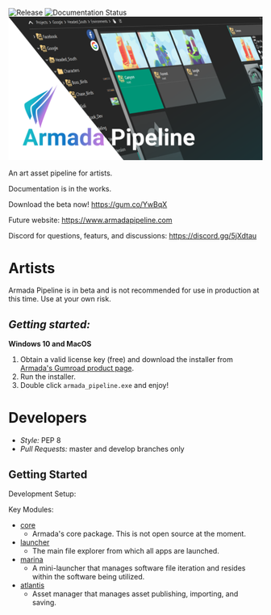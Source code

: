 ![Release](https://github.com/mikebourbeauart/mb-armada/workflows/Release/badge.svg)
![Documentation Status](https://readthedocs.org/projects/armada-pipeline/badge/?version=latest)
![pipeline cover](https://github.com/Armada-Pipeline/armada-pipeline/blob/master/cover_full_github.png?raw=true)

An art asset pipeline for artists.

Documentation is in the works.

Download the beta now! https://gum.co/YwBqX

Future website: https://www.armadapipeline.com

Discord for questions, featurs, and discussions: https://discord.gg/5jXdtau


Artists
======
Armada Pipeline is in beta and is not recommended for use in production at this time. Use at your own risk.

*Getting started:*
---------------
**Windows 10 and MacOS**
1. Obtain a valid license key (free) and download the installer from [Armada's Gumroad product page](https://gum.co/YwBqX).
2. Run the installer.
3. Double click `armada_pipeline.exe` and enjoy!


Developers
==========

- *Style:* PEP 8
- *Pull Requests:* master and develop branches only

Getting Started
---------------

Development Setup:



Key Modules:

- [core](https://github.com/Armada-Pipeline/core)
	- Armada's core package. This is not open source at the moment.
- [launcher](https://github.com/Armada-Pipeline/launcher)
	- The main file explorer from which all apps are launched.
- [marina](https://github.com/Armada-Pipeline/marina)
	- A mini-launcher that manages software file iteration and resides within the software being utilized.
- [atlantis](https://github.com/Armada-Pipeline/atlantis)
	- Asset manager that manages asset publishing, importing, and saving.

